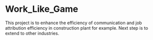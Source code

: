 # Work_Like_Game
This project is to enhance the efficiency of communication and job attribution efficiency in construction plant for example. Next step is to extend to other industries.
